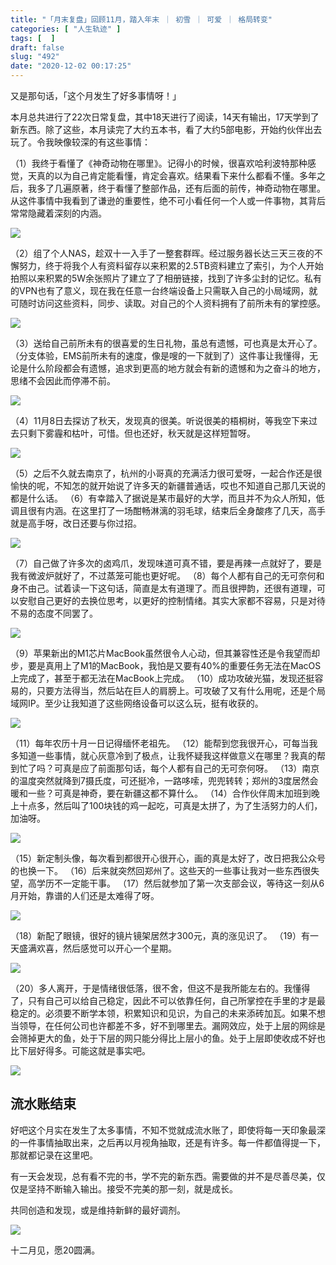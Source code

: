 ```yaml
---
title: "「月末复盘」回顾11月，踏入年末 ｜ 初雪 ｜ 可爱 ｜ 格局转变"
categories: [ "人生轨迹" ]
tags: [  ]
draft: false
slug: "492"
date: "2020-12-02 00:17:25"
---
```


又是那句话，「这个月发生了好多事情呀！」

本月总共进行了22次日常复盘，其中18天进行了阅读，14天有输出，17天学到了新东西。除了这些，本月读完了大约五本书，看了大约5部电影，开始约伙伴出去玩了。令我映像较深的有这些事情：

（1）我终于看懂了《神奇动物在哪里》。记得小的时候，很喜欢哈利波特那种感觉，天真的以为自己肯定能看懂，肯定会喜欢。结果看下来什么都看不懂。多年之后，我多了几遍原著，终于看懂了整部作品，还有后面的前传，神奇动物在哪里。从这件事情中我看到了谦逊的重要性，绝不可小看任何一个人或一件事物，其背后常常隐藏着深刻的内涵。

![](https://imagehost-cdn.frytea.com/images/2020/12/02/20201202000516d3302783411abbd5.png)

（2）组了个人NAS，趁双十一入手了一整套群晖。经过服务器长达三天三夜的不懈努力，终于将我个人有资料留存以来积累的2.5TB资料建立了索引，为个人开始拍照以来积累的5W余张照片了建立了了相册链接，找到了许多尘封的记忆。私有的VPN也有了意义，现在我在任意一台终端设备上只需联入自己的小局域网，就可随时访问这些资料，同步、读取。对自己的个人资料拥有了前所未有的掌控感。

![](https://imagehost-cdn.frytea.com/images/2020/12/02/202012020005384503a27122afd96e.png)

（3）送给自己前所未有的很喜爱的生日礼物，虽总有遗憾，可也真是太开心了。（分支体验，EMS前所未有的速度，像是嗖的一下就到了）这件事让我懂得，无论是什么阶段都会有遗憾，追求到更高的地方就会有新的遗憾和为之奋斗的地方，思绪不会因此而停滞不前。

![](https://imagehost-cdn.frytea.com/images/2020/12/02/202012020006591838fa6fd240543c.png)

（4）11月8日去探访了秋天，发现真的很美。听说很美的梧桐树，等我空下来过去只剩下雾霾和枯叶，可惜。但也还好，秋天就是这样短暂呀。

![](https://imagehost-cdn.frytea.com/images/2020/12/02/202012020008139bd41706290c858f.png)

（5）之后不久就去南京了，杭州的小哥真的充满活力很可爱呀，一起合作还是很愉快的呢，不知怎的就开始说了许多天的新疆普通话，哎也不知道自己那几天说的都是什么话。
（6）有幸踏入了据说是某市最好的大学，而且并不为众人所知，低调且很有内涵。在这里打了一场酣畅淋漓的羽毛球，结束后全身酸疼了几天，高手就是高手呀，改日还要与你过招。

![](https://imagehost-cdn.frytea.com/images/2020/12/02/20201202000905972bc9fda2a38b8a.png)

（7）自己做了许多次的卤鸡爪，发现味道可真不错，要是再辣一点就好了，要是我有微波炉就好了，不过蒸笼可能也更好呢。
（8）每个人都有自己的无可奈何和身不由己。试着读一下这句话，简直是太有道理了。而且很押韵，还很有道理，可以安慰自己更好的去换位思考，以更好的控制情绪。其实大家都不容易，只是对待不易的态度不同罢了。

![](https://imagehost-cdn.frytea.com/images/2020/12/02/202012020009484a21940bcd62cfa1.png)

（9）苹果新出的M1芯片MacBook虽然很令人心动，但其兼容性还是令我望而却步，要是真用上了M1的MacBook，我怕是又要有40%的重要任务无法在MacOS上完成了，甚至于都无法在MacBook上完成。
（10）成功攻破光猫，发现还挺容易的，只要方法得当，然后站在巨人的肩膀上。可攻破了又有什么用呢，还是个局域网IP。至少让我知道了这些网络设备可以这么玩，挺有收获的。

![](https://imagehost-cdn.frytea.com/images/2020/12/02/20201202001007ff4ab200d430fc76.png)

（11）每年农历十月一日记得缅怀老祖先。
（12）能帮到您我很开心，可每当我多知道一些事情，就心灰意冷到了极点，让我怀疑我这样做意义在哪里？我真的帮到忙了吗？可真是应了前面那句话，每个人都有自己的无可奈何呀。
（13）南京的温度突然就降到7摄氏度，可还挺冷，一路哆嗦，兜兜转转；郑州的3度居然会暖和一些？可真是神奇，要在新疆这都不算什么。
（14）合作伙伴周末加班到晚上十点多，然后叫了100块钱的鸡一起吃，可真是太拼了，为了生活努力的人们，加油呀。

![](https://imagehost-cdn.frytea.com/images/2020/12/02/20201202001056be7065a0aaceedee.png)

（15）新定制头像，每次看到都很开心很开心，画的真是太好了，改日把我公众号的也换一下。
（16）后来就突然回郑州了。这些天的一些事让我对一些东西很失望，高学历不一定能干事。
（17）然后就参加了第一次支部会议，等待这一刻从6月开始，靠谱的人们还是太难得了呀。

![](https://imagehost-cdn.frytea.com/images/2020/12/02/202012020011259e7c585f25670559.png)

（18）新配了眼镜，很好的镜片镜架居然才300元，真的涨见识了。
（19）有一天盛满欢喜，然后感觉可以开心一个星期。

![](https://imagehost-cdn.frytea.com/images/2020/12/02/20201202001216b0b88284f98ba31e.png)

（20）多人离开，于是情绪很低落，很不舍，但这不是我所能左右的。我懂得了，只有自己可以给自己稳定，因此不可以依靠任何，自己所掌控在手里的才是最稳定的。必须要不断学本领，积累知识和见识，为自己的未来添砖加瓦。如果不想当领导，在任何公司也许都差不多，好不到哪里去。漏网效应，处于上层的网综是会筛掉更大的鱼，处于下层的网只能分得比上层小的鱼。处于上层即使收成不好也比下层好得多。可能这就是事实吧。

![](https://imagehost-cdn.frytea.com/images/2020/12/02/20201202001441908853f7385926b2.png)

## 流水账结束

好吧这个月实在发生了太多事情，不知不觉就成流水账了，即使将每一天印象最深的一件事情抽取出来，之后再以月视角抽取，还是有许多。每一件都值得提一下，那就都记录在这里吧。

有一天会发现，总有看不完的书，学不完的新东西。需要做的并不是尽善尽美，仅仅是坚持不断输入输出。接受不完美的那一刻，就是成长。

共同创造和发现，或是维持新鲜的最好调剂。

![](https://imagehost-cdn.frytea.com/images/2020/12/02/202012020016408ae24b57e8709b68.png)

十二月见，愿20圆满。